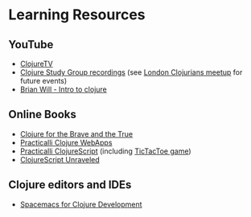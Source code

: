 # Learning Resources

## YouTube

* [ClojureTV](https://www.youtube.com/user/ClojureTV)
* [Clojure Study Group recordings](https://www.youtube.com/watch?v=MZcuL4lRw5E&list=PLy9I_IfUBzKJSgctCJaRYcnF6kZdiZ5ku) (see [London Clojurians meetup](https://www.meetup.com/London-Clojurians/) for future events)
* [Brian Will - Intro to clojure](https://www.youtube.com/watch?v=9A9qsaZZefw&list=PLAC43CFB134E85266)


## Online Books

* [Clojure for the Brave and the True](https://www.braveclojure.com/clojure-for-the-brave-and-true/)
* [Practicalli Clojure WebApps](http://practicalli.github.io/clojure-webapps/)
* [Practicalli ClojureScript](http://practicalli.github.io/clojurescript/) (including [TicTacToe game](http://practicalli.github.io/clojurescript/reagent-projects/tic-tac-toe/))
* [ClojureScript Unraveled](https://funcool.github.io/clojurescript-unraveled/)

## Clojure editors and IDEs

* [Spacemacs for Clojure Development](https://practicalli.github.io/spacemacs)
